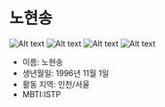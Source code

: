 # 노현송
![Alt text](https://img.shields.io/badge/LinkedIn-0077B5?style=for-the-badge&logo=linkedin&logoColor=white) ![Alt text](https://img.shields.io/badge/Spotify-1ED760?&style=for-the-badge&logo=spotify&logoColor=white) ![Alt text](https://img.shields.io/badge/McDonald's-FBC817?style=for-the-badge&logo=McDonald's&logoColor=white) ![Alt text](https://img.shields.io/badge/Instagram-E4405F?style=for-the-badge&logo=instagram&logoColor=white)

* 이름: 노현송<br>
* 생년월일: 1996년 11월 1일
* 활동 지역: 인천/서울
* MBTI:ISTP

